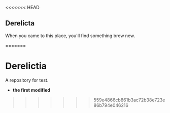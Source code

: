 <<<<<<< HEAD
## Derelicta

When you came to this place, you'll find something brew new.


=======
# Derelictia
A repository for test.
* **the first modified**
>>>>>>> 559e4866cb861b3ac72b38e723e86b794e046216
